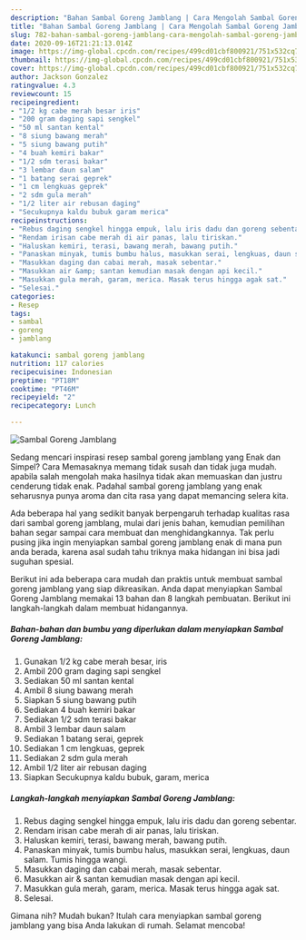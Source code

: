 ```yaml
---
description: "Bahan Sambal Goreng Jamblang | Cara Mengolah Sambal Goreng Jamblang Yang Enak Dan Lezat"
title: "Bahan Sambal Goreng Jamblang | Cara Mengolah Sambal Goreng Jamblang Yang Enak Dan Lezat"
slug: 782-bahan-sambal-goreng-jamblang-cara-mengolah-sambal-goreng-jamblang-yang-enak-dan-lezat
date: 2020-09-16T21:21:13.014Z
image: https://img-global.cpcdn.com/recipes/499cd01cbf800921/751x532cq70/sambal-goreng-jamblang-foto-resep-utama.jpg
thumbnail: https://img-global.cpcdn.com/recipes/499cd01cbf800921/751x532cq70/sambal-goreng-jamblang-foto-resep-utama.jpg
cover: https://img-global.cpcdn.com/recipes/499cd01cbf800921/751x532cq70/sambal-goreng-jamblang-foto-resep-utama.jpg
author: Jackson Gonzalez
ratingvalue: 4.3
reviewcount: 15
recipeingredient:
- "1/2 kg cabe merah besar iris"
- "200 gram daging sapi sengkel"
- "50 ml santan kental"
- "8 siung bawang merah"
- "5 siung bawang putih"
- "4 buah kemiri bakar"
- "1/2 sdm terasi bakar"
- "3 lembar daun salam"
- "1 batang serai geprek"
- "1 cm lengkuas geprek"
- "2 sdm gula merah"
- "1/2 liter air rebusan daging"
- "Secukupnya kaldu bubuk garam merica"
recipeinstructions:
- "Rebus daging sengkel hingga empuk, lalu iris dadu dan goreng sebentar."
- "Rendam irisan cabe merah di air panas, lalu tiriskan."
- "Haluskan kemiri, terasi, bawang merah, bawang putih."
- "Panaskan minyak, tumis bumbu halus, masukkan serai, lengkuas, daun salam. Tumis hingga wangi."
- "Masukkan daging dan cabai merah, masak sebentar."
- "Masukkan air &amp; santan kemudian masak dengan api kecil."
- "Masukkan gula merah, garam, merica. Masak terus hingga agak sat."
- "Selesai."
categories:
- Resep
tags:
- sambal
- goreng
- jamblang

katakunci: sambal goreng jamblang 
nutrition: 117 calories
recipecuisine: Indonesian
preptime: "PT18M"
cooktime: "PT46M"
recipeyield: "2"
recipecategory: Lunch

---
```



![Sambal Goreng Jamblang](https://img-global.cpcdn.com/recipes/499cd01cbf800921/751x532cq70/sambal-goreng-jamblang-foto-resep-utama.jpg)

Sedang mencari inspirasi resep sambal goreng jamblang yang Enak dan Simpel? Cara Memasaknya memang tidak susah dan tidak juga mudah. apabila salah mengolah maka hasilnya tidak akan memuaskan dan justru cenderung tidak enak. Padahal sambal goreng jamblang yang enak seharusnya punya aroma dan cita rasa yang dapat memancing selera kita.



Ada beberapa hal yang sedikit banyak berpengaruh terhadap kualitas rasa dari sambal goreng jamblang, mulai dari jenis bahan, kemudian pemilihan bahan segar sampai cara membuat dan menghidangkannya. Tak perlu pusing jika ingin menyiapkan sambal goreng jamblang enak di mana pun anda berada, karena asal sudah tahu triknya maka hidangan ini bisa jadi suguhan spesial.


Berikut ini ada beberapa cara mudah dan praktis untuk membuat sambal goreng jamblang yang siap dikreasikan. Anda dapat menyiapkan Sambal Goreng Jamblang memakai 13 bahan dan 8 langkah pembuatan. Berikut ini langkah-langkah dalam membuat hidangannya.

<!--inarticleads1-->

##### Bahan-bahan dan bumbu yang diperlukan dalam menyiapkan Sambal Goreng Jamblang:

1. Gunakan 1/2 kg cabe merah besar, iris
1. Ambil 200 gram daging sapi sengkel
1. Sediakan 50 ml santan kental
1. Ambil 8 siung bawang merah
1. Siapkan 5 siung bawang putih
1. Sediakan 4 buah kemiri bakar
1. Sediakan 1/2 sdm terasi bakar
1. Ambil 3 lembar daun salam
1. Sediakan 1 batang serai, geprek
1. Sediakan 1 cm lengkuas, geprek
1. Sediakan 2 sdm gula merah
1. Ambil 1/2 liter air rebusan daging
1. Siapkan Secukupnya kaldu bubuk, garam, merica




<!--inarticleads2-->

##### Langkah-langkah menyiapkan Sambal Goreng Jamblang:

1. Rebus daging sengkel hingga empuk, lalu iris dadu dan goreng sebentar.
1. Rendam irisan cabe merah di air panas, lalu tiriskan.
1. Haluskan kemiri, terasi, bawang merah, bawang putih.
1. Panaskan minyak, tumis bumbu halus, masukkan serai, lengkuas, daun salam. Tumis hingga wangi.
1. Masukkan daging dan cabai merah, masak sebentar.
1. Masukkan air &amp; santan kemudian masak dengan api kecil.
1. Masukkan gula merah, garam, merica. Masak terus hingga agak sat.
1. Selesai.




Gimana nih? Mudah bukan? Itulah cara menyiapkan sambal goreng jamblang yang bisa Anda lakukan di rumah. Selamat mencoba!
